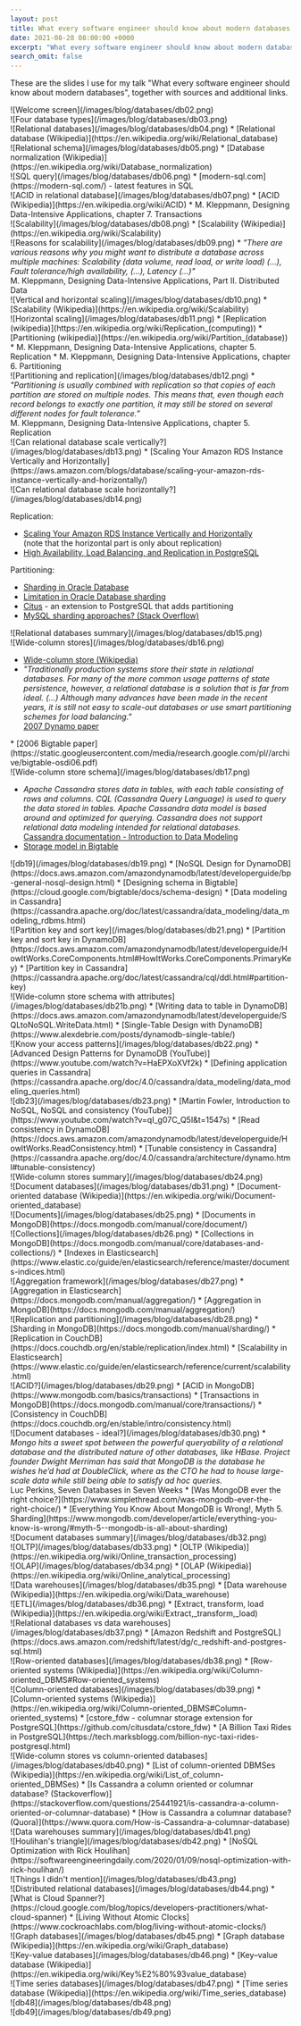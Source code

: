 ```yaml
---
layout: post
title: What every software engineer should know about modern databases
date: 2021-08-28 08:00:00 +0000
excerpt: "What every software engineer should know about modern databases - sources"
search_omit: false
---
```


These are the slides I use for my talk "What every software engineer should know about modern databases", together with sources and additional links.

<div markdown="block" class="pres-slide">
![Welcome screen](/images/blog/databases/db02.png)
</div>

<div markdown="block" class="pres-slide">
![Four database types](/images/blog/databases/db03.png)
</div>

<div markdown="block" class="pres-slide">
![Relational databases](/images/blog/databases/db04.png)
* [Relational database (Wikipedia)](https://en.wikipedia.org/wiki/Relational_database)
</div>

<div markdown="block" class="pres-slide">
![Relational schema](/images/blog/databases/db05.png)
* [Database normalization (Wikipedia)](https://en.wikipedia.org/wiki/Database_normalization)
</div>

<div markdown="block" class="pres-slide">
![SQL query](/images/blog/databases/db06.png)
* [modern-sql.com](https://modern-sql.com/) - latest features in SQL 
</div>

<div markdown="block" class="pres-slide">
![ACID in relational database](/images/blog/databases/db07.png)
* [ACID (Wikipedia)](https://en.wikipedia.org/wiki/ACID)
* M. Kleppmann, Designing Data-Intensive Applications, chapter 7. Transactions
</div>

<div markdown="block" class="pres-slide">
![Scalability](/images/blog/databases/db08.png)
* [Scalability (Wikipedia)](https://en.wikipedia.org/wiki/Scalability)
</div>

<div markdown="block" class="pres-slide">
![Reasons for scalability](/images/blog/databases/db09.png)
* <span><i> "There are various reasons why you might want to distribute a database across multiple machines: Scalability (data volume, read load, or write load) (...), 
Fault tolerance/high availability, (...), Latency (...)"</i><br />
M. Kleppmann, Designing Data-Intensive Applications, Part II. Distributed Data</span>
</div>

<div markdown="block" class="pres-slide">
![Vertical and horizontal scaling](/images/blog/databases/db10.png)
* [Scalability (Wikipedia)](https://en.wikipedia.org/wiki/Scalability)
</div>

<div markdown="block" class="pres-slide">
![Horizontal scaling](/images/blog/databases/db11.png)
* [Replication (wikipedia)](https://en.wikipedia.org/wiki/Replication_(computing))
* [Partitioning (wikipedia)](https://en.wikipedia.org/wiki/Partition_(database))
* M. Kleppmann, Designing Data-Intensive Applications, chapter 5. Replication
* M. Kleppmann, Designing Data-Intensive Applications, chapter 6. Partitioning
</div>

<div markdown="block" class="pres-slide">
![Partitioning and replication](/images/blog/databases/db12.png)
* <span><i>"Partitioning is usually combined with replication so that copies of each partition are stored on multiple nodes. This means that, even though each record belongs to exactly one partition, it may still be stored on several different nodes for fault tolerance.” </i> <br />M. Kleppmann, Designing Data-Intensive Applications, chapter 5. Replication </span>

</div>

<div markdown="block" class="pres-slide">
![Can relational database scale vertically?](/images/blog/databases/db13.png)
* [Scaling Your Amazon RDS Instance Vertically and Horizontally](https://aws.amazon.com/blogs/database/scaling-your-amazon-rds-instance-vertically-and-horizontally/)
</div>

<div markdown="block" class="pres-slide">
![Can relational database scale horizontally?](/images/blog/databases/db14.png)

Replication:
* <span>[Scaling Your Amazon RDS Instance Vertically and Horizontally](https://aws.amazon.com/blogs/database/scaling-your-amazon-rds-instance-vertically-and-horizontally/)<br />(note that the horizontal part is only about replication)</span>
* [High Availability, Load Balancing, and Replication in PostgreSQL](https://www.postgresql.org/docs/current/high-availability.html)

Partitioning:
* [Sharding in Oracle Database](https://docs.oracle.com/en/database/oracle/oracle-database/21/shard/oracle-sharding-architecture-and-concepts1.html#GUID-9DC0048A-2D6E-4759-BA80-10F8855E6871)
* [Limitation in Oracle Database sharding](https://docs.oracle.com/en/database/oracle/oracle-database/21/shard/supported-dmls-and-examples.html#GUID-128B938E-D931-4D47-B75D-5F979FE90E14)
* [Citus](https://www.citusdata.com/product/community) - an extension to PostgreSQL that adds partitioning
* [MySQL sharding approaches? (Stack Overflow)](https://stackoverflow.com/questions/5541421/mysql-sharding-approaches)
</div>

<div markdown="block" class="pres-slide">
![Relational databases summary](/images/blog/databases/db15.png)
</div>

<div markdown="block" class="pres-slide">
![Wide-column stores](/images/blog/databases/db16.png)

* [Wide-column store (Wikipedia)](https://en.wikipedia.org/wiki/Wide-column_store)
* <span><i>"Traditionally  production  systems  store  their  state  in  relational  databases. For many of the more common usage patterns of state persistence, however, a relational database is a solution that is far from ideal. (...) Although  many advances have been made in the recent years, it is still not easy to  scale-out  databases  or  use  smart  partitioning  schemes  for  load balancing."</i><br />
[2007 Dynamo paper](https://www.allthingsdistributed.com/files/amazon-dynamo-sosp2007.pdf)
</span> 
* [2006 Bigtable paper](https://static.googleusercontent.com/media/research.google.com/pl//archive/bigtable-osdi06.pdf)

</div>

<div markdown="block" class="pres-slide">
![Wide-column store schema](/images/blog/databases/db17.png)

* <span><i>Apache Cassandra stores data in tables, with each table consisting of rows and columns. CQL (Cassandra Query Language) is used to query the data stored in tables. Apache Cassandra data model is based around and optimized for querying. Cassandra does not support relational data modeling intended for relational databases.</i><br />
[Cassandra documentation - Introduction to Data Modeling](https://cassandra.apache.org/doc/latest/cassandra/data_modeling/intro.html)</span>
* [Storage model in Bigtable](https://cloud.google.com/bigtable/docs/overview#storage-model)

</div>

<div markdown="block" class="pres-slide">
![db19](/images/blog/databases/db19.png)
* [NoSQL Design for DynamoDB](https://docs.aws.amazon.com/amazondynamodb/latest/developerguide/bp-general-nosql-design.html)
* [Designing schema in Bigtable](https://cloud.google.com/bigtable/docs/schema-design)
* [Data modeling in Cassandra](https://cassandra.apache.org/doc/latest/cassandra/data_modeling/data_modeling_rdbms.html)
</div>

<div markdown="block" class="pres-slide">
![Partition key and sort key](/images/blog/databases/db21.png)
* [Partition key and sort key in DynamoDB](https://docs.aws.amazon.com/amazondynamodb/latest/developerguide/HowItWorks.CoreComponents.html#HowItWorks.CoreComponents.PrimaryKey)
* [Partition key in Cassandra](https://cassandra.apache.org/doc/latest/cassandra/cql/ddl.html#partition-key)
</div>

<div markdown="block" class="pres-slide">
![Wide-column store schema with attributes](/images/blog/databases/db21b.png)
* [Writing data to table in DynamoDB](https://docs.aws.amazon.com/amazondynamodb/latest/developerguide/SQLtoNoSQL.WriteData.html)
* [Single-Table Design with DynamoDB](https://www.alexdebrie.com/posts/dynamodb-single-table/)
</div>

<div markdown="block" class="pres-slide">
![Know your access patterns](/images/blog/databases/db22.png)
* [Advanced Design Patterns for DynamoDB (YouTube)](https://www.youtube.com/watch?v=HaEPXoXVf2k)
* [Defining application queries in Cassandra](https://cassandra.apache.org/doc/4.0/cassandra/data_modeling/data_modeling_queries.html)
</div>

<div markdown="block" class="pres-slide">
![db23](/images/blog/databases/db23.png)
* [Martin Fowler, Introduction to NoSQL, NoSQL and consistency (YouTube)](https://www.youtube.com/watch?v=qI_g07C_Q5I&t=1547s)
* [Read consistency in DynamoDB](https://docs.aws.amazon.com/amazondynamodb/latest/developerguide/HowItWorks.ReadConsistency.html)
* [Tunable consistency in Cassandra](https://cassandra.apache.org/doc/4.0/cassandra/architecture/dynamo.html#tunable-consistency)
</div>

<div markdown="block" class="pres-slide">
![Wide-column stores summary](/images/blog/databases/db24.png)
</div>

<div markdown="block" class="pres-slide">
![Document databases](/images/blog/databases/db31.png)
* [Document-oriented database (Wikipedia)](https://en.wikipedia.org/wiki/Document-oriented_database)
</div>

<div markdown="block" class="pres-slide">
![Documents](/images/blog/databases/db25.png)
* [Documents in MongoDB](https://docs.mongodb.com/manual/core/document/)
</div>

<div markdown="block" class="pres-slide">
![Collections](/images/blog/databases/db26.png)
* [Collections in MongoDB](https://docs.mongodb.com/manual/core/databases-and-collections/)
* [Indexes in Elasticsearch](https://www.elastic.co/guide/en/elasticsearch/reference/master/documents-indices.html)
</div>

<div markdown="block" class="pres-slide">
![Aggregation framework](/images/blog/databases/db27.png)
* [Aggregation in Elasticsearch](https://docs.mongodb.com/manual/aggregation/)
* [Aggregation in MongoDB](https://docs.mongodb.com/manual/aggregation/)

</div>

<div markdown="block" class="pres-slide">
![Replication and partitioning](/images/blog/databases/db28.png)
* [Sharding in MongoDB](https://docs.mongodb.com/manual/sharding/)
* [Replication in CouchDB](https://docs.couchdb.org/en/stable/replication/index.html)
* [Scalability in Elasticsearch](https://www.elastic.co/guide/en/elasticsearch/reference/current/scalability.html)
</div>

<div markdown="block" class="pres-slide">
![ACID?](/images/blog/databases/db29.png)
* [ACID in MongoDB](https://www.mongodb.com/basics/transactions)
* [Transactions in MongoDB](https://docs.mongodb.com/manual/core/transactions/)
* [Consistency in CouchDB](https://docs.couchdb.org/en/stable/intro/consistency.html)
</div>

<div markdown="block" class="pres-slide">
![Document databases - ideal?](/images/blog/databases/db30.png)
* <span><i>Mongo hits a sweet spot between the powerful queryability of a relational database and the distributed nature of other databases, like HBase. Project founder Dwight Merriman has said that MongoDB is the database he wishes he’d had at DoubleClick, where as the CTO he had to house large-scale data while still being able to satisfy ad hoc queries.</i><br />
Luc Perkins, Seven Databases in Seven Weeks 
</span>
* [Was MongoDB ever the right choice?](https://www.simplethread.com/was-mongodb-ever-the-right-choice/)
* [Everything You Know About MongoDB is Wrong!, Myth 5. Sharding](https://www.mongodb.com/developer/article/everything-you-know-is-wrong/#myth-5--mongodb-is-all-about-sharding)
</div>

<div markdown="block" class="pres-slide">
![Document databases summary](/images/blog/databases/db32.png)
</div>

<div markdown="block" class="pres-slide">
![OLTP](/images/blog/databases/db33.png)
* [OLTP (Wikipedia)](https://en.wikipedia.org/wiki/Online_transaction_processing)
</div>

<div markdown="block" class="pres-slide">
![OLAP](/images/blog/databases/db34.png)
* [OLAP (Wikipedia)](https://en.wikipedia.org/wiki/Online_analytical_processing)
</div>

<div markdown="block" class="pres-slide">
![Data warehouses](/images/blog/databases/db35.png)
* [Data warehouse (Wikipedia)](https://en.wikipedia.org/wiki/Data_warehouse)
</div>

<div markdown="block" class="pres-slide">
![ETL](/images/blog/databases/db36.png)
* [Extract, transform, load (Wikipedia)](https://en.wikipedia.org/wiki/Extract,_transform,_load)
</div>

<div markdown="block" class="pres-slide">
![Relational databases vs data warehouses](/images/blog/databases/db37.png)
* [Amazon Redshift and PostgreSQL](https://docs.aws.amazon.com/redshift/latest/dg/c_redshift-and-postgres-sql.html)
</div>

<div markdown="block" class="pres-slide">
![Row-oriented databases](/images/blog/databases/db38.png)
* [Row-oriented systems (Wikipedia)](https://en.wikipedia.org/wiki/Column-oriented_DBMS#Row-oriented_systems)
</div>

<div markdown="block" class="pres-slide">
![Column-oriented databases](/images/blog/databases/db39.png)
* [Column-oriented systems (Wikipedia)](https://en.wikipedia.org/wiki/Column-oriented_DBMS#Column-oriented_systems)
* [cstore_fdw - columnar storage extension for PostgreSQL](https://github.com/citusdata/cstore_fdw)
* [A Billion Taxi Rides in PostgreSQL](https://tech.marksblogg.com/billion-nyc-taxi-rides-postgresql.html)
</div>

<div markdown="block" class="pres-slide">
![Wide-column stores vs column-oriented databases](/images/blog/databases/db40.png)
* [List of column-oriented DBMSes (Wikipedia)](https://en.wikipedia.org/wiki/List_of_column-oriented_DBMSes)
* [Is Cassandra a column oriented or columnar database? (Stackoverflow)](https://stackoverflow.com/questions/25441921/is-cassandra-a-column-oriented-or-columnar-database)
* [How is Cassandra a columnar database? (Quora)](https://www.quora.com/How-is-Cassandra-a-columnar-database)
</div>

<div markdown="block" class="pres-slide">
![Data warehouses summary](/images/blog/databases/db41.png)
</div>

<div markdown="block" class="pres-slide">
![Houlihan's triangle](/images/blog/databases/db42.png)
* [NoSQL Optimization with Rick Houlihan](https://softwareengineeringdaily.com/2020/01/09/nosql-optimization-with-rick-houlihan/)
</div>

<div markdown="block" class="pres-slide">
![Things I didn't mention](/images/blog/databases/db43.png)
</div>

<div markdown="block" class="pres-slide">
![Distributed relational databases](/images/blog/databases/db44.png)
* [What is Cloud Spanner?](https://cloud.google.com/blog/topics/developers-practitioners/what-cloud-spanner)
* [Living Without Atomic Clocks](https://www.cockroachlabs.com/blog/living-without-atomic-clocks/)
</div>

<div markdown="block" class="pres-slide">
![Graph databases](/images/blog/databases/db45.png)
* [Graph database (Wikipedia)](https://en.wikipedia.org/wiki/Graph_database)
</div>

<div markdown="block" class="pres-slide">
![Key-value databases](/images/blog/databases/db46.png)
* [Key–value database (Wikipedia)](https://en.wikipedia.org/wiki/Key%E2%80%93value_database)
</div>

<div markdown="block" class="pres-slide">
![Time series databases](/images/blog/databases/db47.png)
* [Time series database (Wikipedia)](https://en.wikipedia.org/wiki/Time_series_database)
</div>

<div markdown="block" class="pres-slide">
![db48](/images/blog/databases/db48.png)
</div>

<div markdown="block" class="pres-slide">
![db49](/images/blog/databases/db49.png)
</div>
